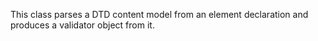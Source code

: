 This class parses a DTD content model from an element declaration and produces a validator object from it.